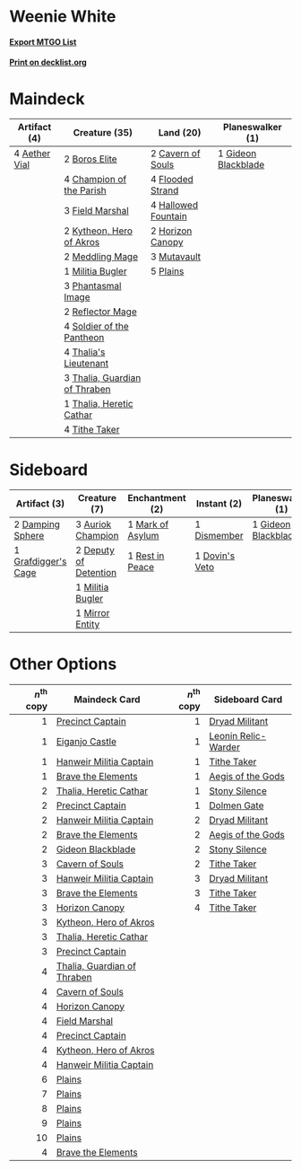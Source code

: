# Weenie White

#### [Export MTGO List](../collection/Weenie%20White/Weenie%20White.txt)
#### [Print on decklist.org](http://decklist.org/?deckmain=4%09Aether%20Vial%0A2%09Boros%20Elite%0A2%09Cavern%20of%20Souls%0A4%09Champion%20of%20the%20Parish%0A3%09Field%20Marshal%0A4%09Flooded%20Strand%0A1%09Gideon%20Blackblade%0A4%09Hallowed%20Fountain%0A2%09Horizon%20Canopy%0A2%09Kytheon,%20Hero%20of%20Akros%0A2%09Meddling%20Mage%0A1%09Militia%20Bugler%0A3%09Mutavault%0A3%09Phantasmal%20Image%0A5%09Plains%0A2%09Reflector%20Mage%0A4%09Soldier%20of%20the%20Pantheon%0A4%09Thalia's%20Lieutenant%0A3%09Thalia,%20Guardian%20of%20Thraben%0A1%09Thalia,%20Heretic%20Cathar%0A4%09Tithe%20Taker&deckside=3%09Auriok%20Champion%0A2%09Damping%20Sphere%0A2%09Deputy%20of%20Detention%0A1%09Dismember%0A1%09Dovin's%20Veto%0A1%09Gideon%20Blackblade%0A1%09Grafdigger's%20Cage%0A1%09Mark%20of%20Asylum%0A1%09Militia%20Bugler%0A1%09Mirror%20Entity%0A1%09Rest%20in%20Peace)
# Maindeck

|                                     Artifact (4)                                      |                                             Creature (35)                                              |                                          Land (20)                                          |                                       Planeswalker (1)                                       |
|---------------------------------------------------------------------------------------|--------------------------------------------------------------------------------------------------------|---------------------------------------------------------------------------------------------|----------------------------------------------------------------------------------------------|
|4 [Aether Vial](http://gatherer.wizards.com/Pages/Card/Details.aspx?multiverseid=48146)|2 [Boros Elite](http://gatherer.wizards.com/Pages/Card/Details.aspx?multiverseid=455755)                |2 [Cavern of Souls](http://gatherer.wizards.com/Pages/Card/Details.aspx?multiverseid=278058) |1 [Gideon Blackblade](http://gatherer.wizards.com/Pages/Card/Details.aspx?multiverseid=463943)|
|                                                                                       |4 [Champion of the Parish](http://gatherer.wizards.com/Pages/Card/Details.aspx?multiverseid=409580)     |4 [Flooded Strand](http://gatherer.wizards.com/Pages/Card/Details.aspx?multiverseid=405098)  |                                                                                              |
|                                                                                       |3 [Field Marshal](http://gatherer.wizards.com/Pages/Card/Details.aspx?multiverseid=135258)              |4 [Hallowed Fountain](http://gatherer.wizards.com/Pages/Card/Details.aspx?multiverseid=97071)|                                                                                              |
|                                                                                       |2 [Kytheon, Hero of Akros](http://gatherer.wizards.com/Pages/Card/Details.aspx?multiverseid=398428)     |2 [Horizon Canopy](http://gatherer.wizards.com/Pages/Card/Details.aspx?multiverseid=409571)  |                                                                                              |
|                                                                                       |2 [Meddling Mage](http://gatherer.wizards.com/Pages/Card/Details.aspx?multiverseid=179547)              |3 [Mutavault](http://gatherer.wizards.com/Pages/Card/Details.aspx?multiverseid=370733)       |                                                                                              |
|                                                                                       |1 [Militia Bugler](http://gatherer.wizards.com/Pages/Card/Details.aspx?multiverseid=447165)             |5 [Plains](http://gatherer.wizards.com/Pages/Card/Details.aspx?multiverseid=439856)          |                                                                                              |
|                                                                                       |3 [Phantasmal Image](http://gatherer.wizards.com/Pages/Card/Details.aspx?multiverseid=220099)           |                                                                                             |                                                                                              |
|                                                                                       |2 [Reflector Mage](http://gatherer.wizards.com/Pages/Card/Details.aspx?multiverseid=407667)             |                                                                                             |                                                                                              |
|                                                                                       |4 [Soldier of the Pantheon](http://gatherer.wizards.com/Pages/Card/Details.aspx?multiverseid=373529)    |                                                                                             |                                                                                              |
|                                                                                       |4 [Thalia's Lieutenant](http://gatherer.wizards.com/Pages/Card/Details.aspx?multiverseid=409783)        |                                                                                             |                                                                                              |
|                                                                                       |3 [Thalia, Guardian of Thraben](http://gatherer.wizards.com/Pages/Card/Details.aspx?multiverseid=442025)|                                                                                             |                                                                                              |
|                                                                                       |1 [Thalia, Heretic Cathar](http://gatherer.wizards.com/Pages/Card/Details.aspx?multiverseid=414338)     |                                                                                             |                                                                                              |
|                                                                                       |4 [Tithe Taker](http://gatherer.wizards.com/Pages/Card/Details.aspx?multiverseid=457171)                |                                                                                             |                                                                                              |


# Sideboard

|                                         Artifact (3)                                         |                                          Creature (7)                                          |                                      Enchantment (2)                                      |                                       Instant (2)                                       |                                       Planeswalker (1)                                       |
|----------------------------------------------------------------------------------------------|------------------------------------------------------------------------------------------------|-------------------------------------------------------------------------------------------|-----------------------------------------------------------------------------------------|----------------------------------------------------------------------------------------------|
|2 [Damping Sphere](http://gatherer.wizards.com/Pages/Card/Details.aspx?multiverseid=443101)   |3 [Auriok Champion](http://gatherer.wizards.com/Pages/Card/Details.aspx?multiverseid=72921)     |1 [Mark of Asylum](http://gatherer.wizards.com/Pages/Card/Details.aspx?multiverseid=186615)|1 [Dismember](http://gatherer.wizards.com/Pages/Card/Details.aspx?multiverseid=382182)   |1 [Gideon Blackblade](http://gatherer.wizards.com/Pages/Card/Details.aspx?multiverseid=463943)|
|1 [Grafdigger's Cage](http://gatherer.wizards.com/Pages/Card/Details.aspx?multiverseid=278452)|2 [Deputy of Detention](http://gatherer.wizards.com/Pages/Card/Details.aspx?multiverseid=457309)|1 [Rest in Peace](http://gatherer.wizards.com/Pages/Card/Details.aspx?multiverseid=442021) |1 [Dovin's Veto](http://gatherer.wizards.com/Pages/Card/Details.aspx?multiverseid=461120)|                                                                                              |
|                                                                                              |1 [Militia Bugler](http://gatherer.wizards.com/Pages/Card/Details.aspx?multiverseid=447165)     |                                                                                           |                                                                                         |                                                                                              |
|                                                                                              |1 [Mirror Entity](http://gatherer.wizards.com/Pages/Card/Details.aspx?multiverseid=376409)      |                                                                                           |                                                                                         |                                                                                              |


# Other Options

|*n*<sup>th</sup> copy|                                            Maindeck Card                                             |*n*<sup>th</sup> copy|                                        Sideboard Card                                        |
|--------------------:|------------------------------------------------------------------------------------------------------|--------------------:|----------------------------------------------------------------------------------------------|
|                    1|[Precinct Captain](http://gatherer.wizards.com/Pages/Card/Details.aspx?multiverseid=394401)           |                    1|[Dryad Militant](http://gatherer.wizards.com/Pages/Card/Details.aspx?multiverseid=456369)     |
|                    1|[Eiganjo Castle](http://gatherer.wizards.com/Pages/Card/Details.aspx?multiverseid=79205)              |                    1|[Leonin Relic-Warder](http://gatherer.wizards.com/Pages/Card/Details.aspx?multiverseid=432997)|
|                    1|[Hanweir Militia Captain](http://gatherer.wizards.com/Pages/Card/Details.aspx?multiverseid=409759)    |                    1|[Tithe Taker](http://gatherer.wizards.com/Pages/Card/Details.aspx?multiverseid=457171)        |
|                    1|[Brave the Elements](http://gatherer.wizards.com/Pages/Card/Details.aspx?multiverseid=389450)         |                    1|[Aegis of the Gods](http://gatherer.wizards.com/Pages/Card/Details.aspx?multiverseid=380364)  |
|                    2|[Thalia, Heretic Cathar](http://gatherer.wizards.com/Pages/Card/Details.aspx?multiverseid=414338)     |                    1|[Stony Silence](http://gatherer.wizards.com/Pages/Card/Details.aspx?multiverseid=247425)      |
|                    2|[Precinct Captain](http://gatherer.wizards.com/Pages/Card/Details.aspx?multiverseid=394401)           |                    1|[Dolmen Gate](http://gatherer.wizards.com/Pages/Card/Details.aspx?multiverseid=140206)        |
|                    2|[Hanweir Militia Captain](http://gatherer.wizards.com/Pages/Card/Details.aspx?multiverseid=409759)    |                    2|[Dryad Militant](http://gatherer.wizards.com/Pages/Card/Details.aspx?multiverseid=456369)     |
|                    2|[Brave the Elements](http://gatherer.wizards.com/Pages/Card/Details.aspx?multiverseid=389450)         |                    2|[Aegis of the Gods](http://gatherer.wizards.com/Pages/Card/Details.aspx?multiverseid=380364)  |
|                    2|[Gideon Blackblade](http://gatherer.wizards.com/Pages/Card/Details.aspx?multiverseid=463943)          |                    2|[Stony Silence](http://gatherer.wizards.com/Pages/Card/Details.aspx?multiverseid=247425)      |
|                    3|[Cavern of Souls](http://gatherer.wizards.com/Pages/Card/Details.aspx?multiverseid=278058)            |                    2|[Tithe Taker](http://gatherer.wizards.com/Pages/Card/Details.aspx?multiverseid=457171)        |
|                    3|[Hanweir Militia Captain](http://gatherer.wizards.com/Pages/Card/Details.aspx?multiverseid=409759)    |                    3|[Dryad Militant](http://gatherer.wizards.com/Pages/Card/Details.aspx?multiverseid=456369)     |
|                    3|[Brave the Elements](http://gatherer.wizards.com/Pages/Card/Details.aspx?multiverseid=389450)         |                    3|[Tithe Taker](http://gatherer.wizards.com/Pages/Card/Details.aspx?multiverseid=457171)        |
|                    3|[Horizon Canopy](http://gatherer.wizards.com/Pages/Card/Details.aspx?multiverseid=409571)             |                    4|[Tithe Taker](http://gatherer.wizards.com/Pages/Card/Details.aspx?multiverseid=457171)        |
|                    3|[Kytheon, Hero of Akros](http://gatherer.wizards.com/Pages/Card/Details.aspx?multiverseid=398428)     |                     |                                                                                              |
|                    3|[Thalia, Heretic Cathar](http://gatherer.wizards.com/Pages/Card/Details.aspx?multiverseid=414338)     |                     |                                                                                              |
|                    3|[Precinct Captain](http://gatherer.wizards.com/Pages/Card/Details.aspx?multiverseid=394401)           |                     |                                                                                              |
|                    4|[Thalia, Guardian of Thraben](http://gatherer.wizards.com/Pages/Card/Details.aspx?multiverseid=442025)|                     |                                                                                              |
|                    4|[Cavern of Souls](http://gatherer.wizards.com/Pages/Card/Details.aspx?multiverseid=278058)            |                     |                                                                                              |
|                    4|[Horizon Canopy](http://gatherer.wizards.com/Pages/Card/Details.aspx?multiverseid=409571)             |                     |                                                                                              |
|                    4|[Field Marshal](http://gatherer.wizards.com/Pages/Card/Details.aspx?multiverseid=135258)              |                     |                                                                                              |
|                    4|[Precinct Captain](http://gatherer.wizards.com/Pages/Card/Details.aspx?multiverseid=394401)           |                     |                                                                                              |
|                    4|[Kytheon, Hero of Akros](http://gatherer.wizards.com/Pages/Card/Details.aspx?multiverseid=398428)     |                     |                                                                                              |
|                    4|[Hanweir Militia Captain](http://gatherer.wizards.com/Pages/Card/Details.aspx?multiverseid=409759)    |                     |                                                                                              |
|                    6|[Plains](http://gatherer.wizards.com/Pages/Card/Details.aspx?multiverseid=439856)                     |                     |                                                                                              |
|                    7|[Plains](http://gatherer.wizards.com/Pages/Card/Details.aspx?multiverseid=439856)                     |                     |                                                                                              |
|                    8|[Plains](http://gatherer.wizards.com/Pages/Card/Details.aspx?multiverseid=439856)                     |                     |                                                                                              |
|                    9|[Plains](http://gatherer.wizards.com/Pages/Card/Details.aspx?multiverseid=439856)                     |                     |                                                                                              |
|                   10|[Plains](http://gatherer.wizards.com/Pages/Card/Details.aspx?multiverseid=439856)                     |                     |                                                                                              |
|                    4|[Brave the Elements](http://gatherer.wizards.com/Pages/Card/Details.aspx?multiverseid=389450)         |                     |                                                                                              |

